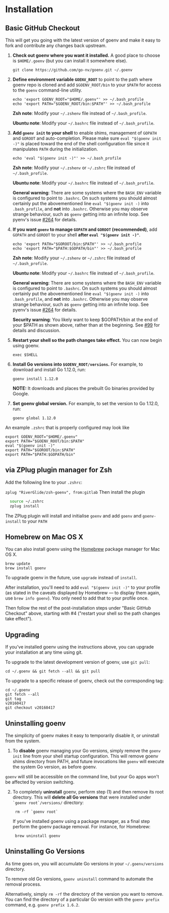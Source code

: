 # Installation

## Basic GitHub Checkout

This will get you going with the latest version of goenv and make it
easy to fork and contribute any changes back upstream.

1. **Check out goenv where you want it installed.**
   A good place to choose is `$HOME/.goenv` (but you can install it somewhere else).

       git clone https://github.com/go-nv/goenv.git ~/.goenv

2. **Define environment variable `GOENV_ROOT`** to point to the path where
   goenv repo is cloned and add `$GOENV_ROOT/bin` to your `$PATH` for access
   to the `goenv` command-line utility.

       echo 'export GOENV_ROOT="$HOME/.goenv"' >> ~/.bash_profile
       echo 'export PATH="$GOENV_ROOT/bin:$PATH"' >> ~/.bash_profile

    **Zsh note**: Modify your `~/.zshenv` file instead of `~/.bash_profile`.

    **Ubuntu note**: Modify your `~/.bashrc` file instead of `~/.bash_profile`.

3. **Add `goenv init` to your shell** to enable shims, management of `GOPATH` and `GOROOT` and auto-completion.
   Please make sure `eval "$(goenv init -)"` is placed toward the end of the shell
   configuration file since it manipulates `PATH` during the initialization.

       echo 'eval "$(goenv init -)"' >> ~/.bash_profile

    **Zsh note**: Modify your `~/.zshenv` or `~/.zshrc` file instead of `~/.bash_profile`.
    
    **Ubuntu note**: Modify your `~/.bashrc` file instead of `~/.bash_profile`.
    
    **General warning**: There are some systems where the `BASH_ENV` variable is configured
    to point to `.bashrc`. On such systems you should almost certainly put the abovementioned line
    `eval "$(goenv init -)` into `.bash_profile`, and **not** into `.bashrc`. Otherwise you
    may observe strange behaviour, such as `goenv` getting into an infinite loop.
    See pyenv's issue [#264](https://github.com/pyenv/pyenv/issues/264) for details.
    
4. **If you want  `goenv` to manage `GOPATH` and `GOROOT` (recommended)**, 
  add `GOPATH` and `GOROOT` to your shell **after `eval "$(goenv init -)"`**.
  
       echo 'export PATH="$GOROOT/bin:$PATH"' >> ~/.bash_profile
       echo 'export PATH="$PATH:$GOPATH/bin"' >> ~/.bash_profile
        
    **Zsh note**: Modify your `~/.zshenv` or `~/.zshrc` file instead of `~/.bash_profile`.
    
    **Ubuntu note**: Modify your `~/.bashrc` file instead of `~/.bash_profile`.

    **General warning**: There are some systems where the `BASH_ENV` variable is configured
    to point to `.bashrc`. On such systems you should almost certainly put the abovementioned line
    `eval "$(goenv init -)` into `.bash_profile`, and **not** into `.bashrc`. Otherwise you
    may observe strange behaviour, such as `goenv` getting into an infinite loop.
    See pyenv's issue [#264](https://github.com/pyenv/pyenv/issues/264) for details.

    **Security warning**: You likely want to keep $GOPATH/bin at the end
    of your $PATH as shown above, rather than at the beginning.  See
    [#99](https://github.com/go-nv/goenv/issues/99) for details and
    discussion.
  

5. **Restart your shell so the path changes take effect.**
   You can now begin using goenv.

       exec $SHELL

6. **Install Go versions into `$GOENV_ROOT/versions`.**
   For example, to download and install Go 1.12.0, run:

       goenv install 1.12.0

   **NOTE:** It downloads and places the prebuilt Go binaries provided by Google.

7. **Set goenv global version.**
   For example, to set the version to Go 1.12.0, run:

       goenv global 1.12.0
   
An example `.zshrc` that is properly configured may look like

```shell
export GOENV_ROOT="$HOME/.goenv"
export PATH="$GOENV_ROOT/bin:$PATH"
eval "$(goenv init -)"
export PATH="$GOROOT/bin:$PATH"
export PATH="$PATH:$GOPATH/bin"
```
   
## via ZPlug plugin manager for Zsh

Add the following line to your `.zshrc`:

```zplug "RiverGlide/zsh-goenv", from:gitlab```
Then install the plugin
~~~ zsh
  source ~/.zshrc
  zplug install
~~~
The ZPlug plugin will install and initialise `goenv` and add `goenv` and `goenv-install` to your `PATH`
   
## Homebrew on Mac OS X

You can also install goenv using the [Homebrew](http://brew.sh)
package manager for Mac OS X.

    brew update
    brew install goenv

To upgrade goenv in the future, use `upgrade` instead of `install`.

After installation, you'll need to add `eval "$(goenv init -)"` to your profile (as stated in the caveats displayed by Homebrew — to display them again, use `brew info goenv`). You only need to add that to your profile once.

Then follow the rest of the post-installation steps under "Basic GitHub Checkout" above, starting with #4 ("restart your shell so the path changes take effect").

## Upgrading

If you've installed goenv using the instructions above, you can
upgrade your installation at any time using git.

To upgrade to the latest development version of goenv, use `git pull`:

    cd ~/.goenv && git fetch --all && git pull

To upgrade to a specific release of goenv, check out the corresponding tag:

    cd ~/.goenv
    git fetch --all
    git tag
    v20160417
    git checkout v20160417

## Uninstalling goenv

The simplicity of goenv makes it easy to temporarily disable it, or
uninstall from the system.

1. To **disable** goenv managing your Go versions, simply remove the
  `goenv init` line from your shell startup configuration. This will
  remove goenv shims directory from PATH, and future invocations like
  `goenv` will execute the system Go version, as before goenv.

  `goenv` will still be accessible on the command line, but your Go
  apps won't be affected by version switching.

2. To completely **uninstall** goenv, perform step (1) and then remove
   its root directory. This will **delete all Go versions** that were
   installed under `` `goenv root`/versions/ `` directory:

        rm -rf `goenv root`

   If you've installed goenv using a package manager, as a final step
   perform the goenv package removal. For instance, for Homebrew:

        brew uninstall goenv
        
## Uninstalling Go Versions

As time goes on, you will accumulate Go versions in your
`~/.goenv/versions` directory.

To remove old Go versions, `goenv uninstall` command to automate
the removal process.

Alternatively, simply `rm -rf` the directory of the version you want
to remove. You can find the directory of a particular Go version
with the `goenv prefix` command, e.g. `goenv prefix 1.6.2`.
